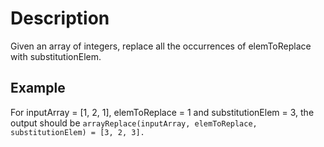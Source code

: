 # Description

Given an array of integers, replace all the occurrences of elemToReplace with substitutionElem.

## Example

For inputArray = [1, 2, 1], elemToReplace = 1 and substitutionElem = 3, the output should be
`arrayReplace(inputArray, elemToReplace, substitutionElem) = [3, 2, 3].`

